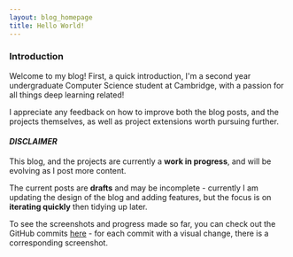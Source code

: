 ```yaml
---
layout: blog_homepage
title: Hello World!
---
```

### Introduction
Welcome to my blog! First, a quick introduction, I'm a second year undergraduate Computer Science student at Cambridge, with a passion for 
all things deep learning related! 

I appreciate any feedback on how to improve both the blog posts, and the projects themselves, as well as project extensions worth 
pursuing further. 


#### _DISCLAIMER_
This blog, and the projects are currently a **work in progress**, and will be evolving as I post more content. 

The current posts are **drafts** and may be incomplete - currently I am updating the design of the blog and adding features, but the focus is on **iterating quickly** then  tidying up later.


To see the screenshots and progress made so far, you can check out the GitHub commits 
<a href="https://github.com/mukul-rathi/mukul-rathi.github.io">here</a> - for each commit with a visual change, there
is a corresponding screenshot. 